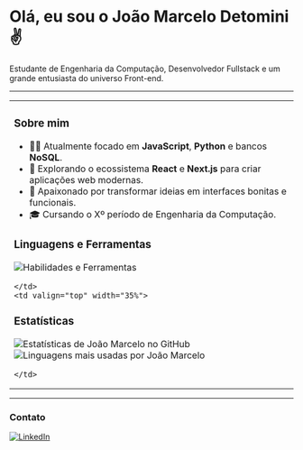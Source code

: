 # Olá, eu sou o João Marcelo Detomini ✌️

Estudante de Engenharia da Computação, Desenvolvedor Fullstack e um grande entusiasta do universo Front-end.

---

<table>
  <tr>
    <td valign="top" width="65%">
      
### Sobre mim

- 👨‍💻 Atualmente focado em **JavaScript**, **Python** e bancos **NoSQL**.
- 🚀 Explorando o ecossistema **React** e **Next.js** para criar aplicações web modernas.
- 🎨 Apaixonado por transformar ideias em interfaces bonitas e funcionais.
- 🎓 Cursando o Xº período de Engenharia da Computação.
      
### Linguagens e Ferramentas

<p>
  <img src="https://skillicons.dev/icons?i=javascript,typescript,react,nextjs,nodejs,python,java,html,css,tailwind,styledcomponents,git,github,vscode,figma" alt="Habilidades e Ferramentas"/>
</p>

    </td>
    <td valign="top" width="35%">
      
### Estatísticas

<p>
  <img src="https://github-readme-stats.vercel.app/api?username=joao00001&show_icons=true&theme=dracula&include_all_commits=true&count_private=true" alt="Estatísticas de João Marcelo no GitHub"/>
  <img src="https://github-readme-stats.vercel.app/api/top-langs/?username=joao00001&layout=compact&langs_count=7&theme=dracula" alt="Linguagens mais usadas por João Marcelo"/>
</p>

    </td>
  </tr>
</table>

---

### Contato

<p>
  <a href="https://www.linkedin.com/in/jo%C3%A3o-marcelo-detomini" target="_blank">
    <img src="https://img.shields.io/badge/LinkedIn-0077B5?style=for-the-badge&logo=linkedin&logoColor=white" alt="LinkedIn"/>
  </a>
</p>
